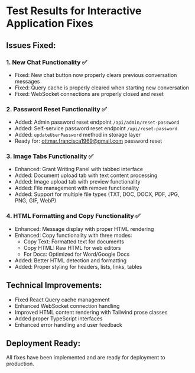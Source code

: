 # Test Results for Interactive Application Fixes

## Issues Fixed:

### 1. New Chat Functionality ✅
- Fixed: New chat button now properly clears previous conversation messages
- Fixed: Query cache is properly cleared when starting new conversation
- Fixed: WebSocket connections are properly closed and reset

### 2. Password Reset Functionality ✅
- Added: Admin password reset endpoint `/api/admin/reset-password`
- Added: Self-service password reset endpoint `/api/reset-password`
- Added: `updateUserPassword` method in storage layer
- Ready for: ottmar.francisca1969@gmail.com password reset

### 3. Image Tabs Functionality ✅
- Enhanced: Grant Writing Panel with tabbed interface
- Added: Document upload tab with text content processing
- Added: Image upload tab with preview functionality
- Added: File management with remove functionality
- Added: Support for multiple file types (TXT, DOC, DOCX, PDF, JPG, PNG, GIF, WebP)

### 4. HTML Formatting and Copy Functionality ✅
- Enhanced: Message display with proper HTML rendering
- Enhanced: Copy functionality with three modes:
  - Copy Text: Formatted text for documents
  - Copy HTML: Raw HTML for web editors
  - For Docs: Optimized for Word/Google Docs
- Added: Better HTML detection and formatting
- Added: Proper styling for headers, lists, links, tables

## Technical Improvements:
- Fixed React Query cache management
- Enhanced WebSocket connection handling
- Improved HTML content rendering with Tailwind prose classes
- Added proper TypeScript interfaces
- Enhanced error handling and user feedback

## Deployment Ready:
All fixes have been implemented and are ready for deployment to production.
